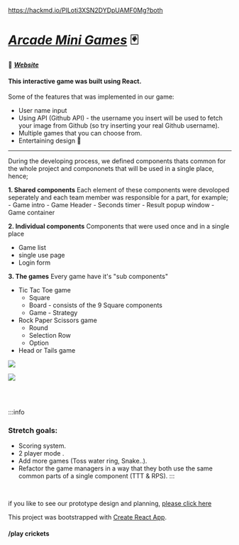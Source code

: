 
https://hackmd.io/PlLoti3XSN2DYDpUAMF0Mg?both

# [*Arcade Mini Games*](https://hackmd.io/RBt-7_jgQC6iImJqWkkBUg) :black_joker:

:triangular_flag_on_post: [***Website***](https://arcade-mini-games.netlify.app/)

#### This interactive game was built using React.


Some of the features that was implemented in our game:
- User name input
- Using API (Github API) - the username you insert will be used to fetch your image from Github (so try inserting your real Github username).
- Multiple games that you can choose from.
-  Entertaining design :game_die: 


----

During the developing process, we defined components thats common for the whole project and compononets that will be used in a single place, hence;


**1. Shared components** 
Each element of these components were devoloped seperately and each team member was responsible for a part, for example;
     - Game intro
     - Game Header
     - Seconds timer
     - Result popup window
     - Game container
     
**2. Individual components**
Components that were used once and in a single place
- Game list
- single use page
- Login form

     

**3. The games**
Every game have it's "sub components"
 - Tic Tac Toe game
     - Square 
     - Board - consists of the 9 Square components
     - Game - Strategy
 - Rock Paper Scissors game
     - Round
     - Selection Row 
     - Option 
 - Head or Tails game


![](https://i.imgur.com/uE75ML3.png)


![](https://i.imgur.com/JlZOn9A.png)


<br>
<br>

:::info
### Stretch goals:
- Scoring system.
- 2 player mode .
- Add more games (Toss water ring, Snake..).
- Refactor the game managers in a way that they both use the same common parts of a single component (TTT & RPS).
:::


<br>

if you like to see our prototype design and planning, [please click here](https://hackmd.io/PlLoti3XSN2DYDpUAMF0Mg?both)



This project was bootstrapped with [Create React App](https://github.com/facebook/create-react-app).

#### /play crickets 
